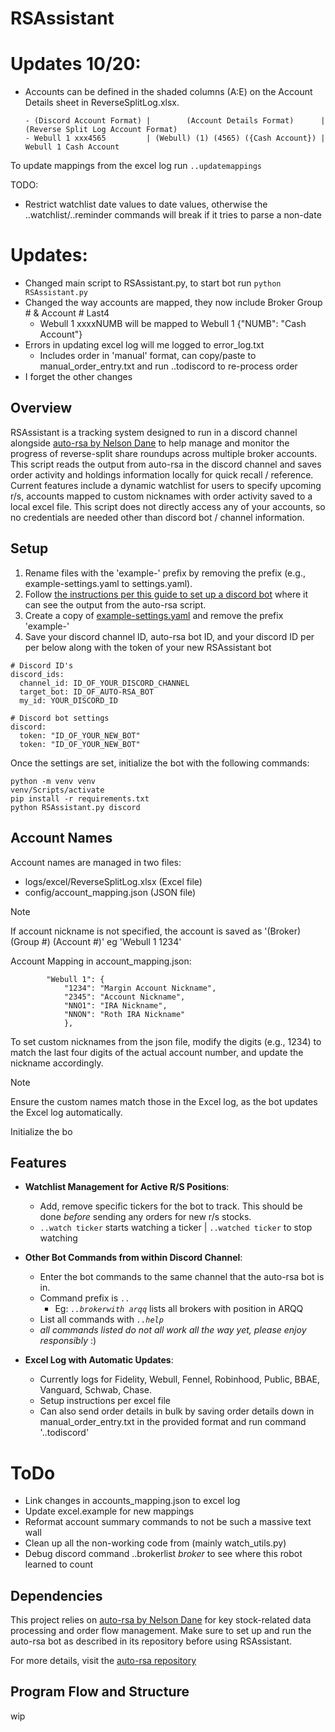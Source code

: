 # RSAssistant

# Updates 10/20:
  - Accounts can be defined in the shaded columns (A:E) on the Account Details sheet in ReverseSplitLog.xlsx. 
    ```
    - (Discord Account Format) |        (Account Details Format)      | (Reverse Split Log Account Format)
    - Webull 1 xxx4565         | (Webull) (1) (4565) ({Cash Account}) | Webull 1 Cash Account
    ```
To update mappings from the excel log run `..updatemappings`

TODO:
- Restrict watchlist date values to date values, otherwise the ..watchlist/..reminder commands will break if it tries to parse a non-date

# Updates:
  - Changed main script to RSAssistant.py, to start bot run `python RSAssistant.py`
  - Changed the way accounts are mapped, they now include Broker Group # & Account # Last4
    - Webull 1 xxxxNUMB will be mapped to Webull 1 {"NUMB": "Cash Account"}
  - Errors in updating excel log will me logged to error_log.txt
    - Includes order in 'manual' format, can copy/paste to manual_order_entry.txt and run ..todiscord to re-process order
  - I forget the other changes  
 
## Overview

RSAssistant is a tracking system designed to run in a discord channel alongside [auto-rsa by Nelson Dane](https://github.com/NelsonDane/auto-rsa) to help manage and monitor the progress of reverse-split share roundups across multiple broker accounts. This script reads the output from auto-rsa in the discord channel and saves order activity and holdings information locally for quick recall / reference. Current features include a dynamic watchlist for users to specify upcoming r/s, accounts mapped to custom nicknames with order activity saved to a local excel file. This script does not directly access any of your accounts, so no credentials are needed other than discord bot / channel information.

## Setup

1. Rename files with the 'example-' prefix by removing the prefix (e.g., example-settings.yaml to settings.yaml).
2. Follow [the instructions per this guide to set up a discord bot](https://github.com/NelsonDane/auto-rsa/blob/main/guides/discordBot.md) where it can see the output from the auto-rsa script.
3. Create a copy of [example-settings.yaml](https://github.com/braydio/RSAssistant/blob/master/config/example-settings.yaml) and remove the prefix 'example-'
4. Save your discord channel ID, auto-rsa bot ID, and your discord ID per per below along with the token of your new RSAssistant bot
```
# Discord ID's
discord_ids:
  channel_id: ID_OF_YOUR_DISCORD_CHANNEL
  target_bot: ID_OF_AUTO-RSA_BOT
  my_id: YOUR_DISCORD_ID

# Discord bot settings
discord:
  token: "ID_OF_YOUR_NEW_BOT"
  token: "ID_OF_YOUR_NEW_BOT"
```
Once the settings are set, initialize the bot with the following commands: 
```   
python -m venv venv
venv/Scripts/activate
pip install -r requirements.txt
python RSAssistant.py discord
```

## Account Names

Account names are managed in two files:

  - logs/excel/ReverseSplitLog.xlsx (Excel file)
  - config/account_mapping.json (JSON file)

>[!NOTE]
>If account nickname is not specified, the account is saved as '(Broker) (Group #) (Account #)' eg 'Webull 1 1234'

Account Mapping in account_mapping.json:
```
        "Webull 1": { 
            "1234": "Margin Account Nickname",
            "2345": "Account Nickname",
            "NNO1": "IRA Nickname",
            "NNON": "Roth IRA Nickname"
            },

```
To set custom nicknames from the json file, modify the digits (e.g., 1234) to match the last four digits of the actual account number, and update the nickname accordingly. 

>[!NOTE]
>Ensure the custom names match those in the Excel log, as the bot updates the Excel log automatically.

Initialize the bo


## Features

- **Watchlist Management for Active R/S Positions**:
  - Add, remove specific tickers for the bot to track. This should be done *before* sending any orders for new r/s stocks.
  -  `..watch ticker` starts watching a ticker  |  `..watched ticker` to stop watching
    
- **Other Bot Commands from within Discord Channel**:
  - Enter the bot commands to the same channel that the auto-rsa bot is in.
  - Command prefix is `..`
    - Eg: *`..brokerwith arqq`* lists all brokers with position in ARQQ
  - List all commands with *`..help`*
  -   *all commands listed do not all work all the way yet, please enjoy responsibly* :)

- **Excel Log with Automatic Updates**:
  - Currently logs for Fidelity, Webull, Fennel, Robinhood, Public, BBAE, Vanguard, Schwab, Chase.
  - Setup instructions per excel file
  - Can also send order details in bulk by saving order details down in manual_order_entry.txt in the provided format and run command '..todiscord'  

# ToDo
  - Link changes in accounts_mapping.json to excel log
  - Update excel.example for new mappings
  - Reformat account summary commands to not be such a massive text wall
  - Clean up all the non-working code from (mainly watch_utils.py)
  - Debug discord command ..brokerlist *broker* to see where this robot learned to count

## Dependencies

This project relies on [auto-rsa by Nelson Dane](main/program_function_flow.md) for key stock-related data processing and order flow management. Make sure to set up and run the auto-rsa bot as described in its repository before using RSAssistant.

For more details, visit the [auto-rsa repository](https://github.com/NelsonDane/auto-rsa/blob/main/README.md)

## Program Flow and Structure
wip

